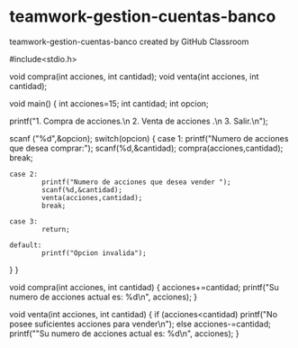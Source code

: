 # teamwork-gestion-cuentas-banco
teamwork-gestion-cuentas-banco created by GitHub Classroom

#include<stdio.h>

void compra(int acciones, int cantidad);
void venta(int acciones, int cantidad);

void main()
{
  int acciones=15;
  int cantidad;
  int opcion;
  
  printf("1. Compra de acciones.\n
          2. Venta de acciones .\n
          3. Salir.\n");
     
  scanf ("%d",&opcion);
  switch(opcion)
  {
    case 1:
            printf("Numero de acciones que desea comprar:");
            scanf(%d,&cantidad);
            compra(acciones,cantidad); 
            break;
    
    case 2:
            printf("Numero de acciones que desea vender ");
            scanf(%d,&cantidad);
            venta(acciones,cantidad);
            break;
            
    case 3:
            return;
            
    default:
            printf("Opcion invalida");
            
   }
}

void compra(int acciones, int cantidad)
{
    acciones+=cantidad;
    printf("Su numero de acciones actual es: %d\n", acciones);
  }
  
  void venta(int acciones, int cantidad)
  {
      if (acciones<cantidad)
        printf("No posee suficientes acciones para vender\n");
      else
        acciones-=cantidad;
        printf(""Su numero de acciones actual es: %d\n", acciones);
  }
      
    
            
          
